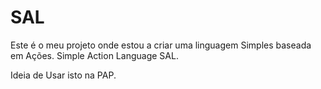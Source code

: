 # SAL

Este é o meu projeto onde estou a criar uma linguagem Simples baseada em Ações. Simple Action Language SAL.

Ideia de Usar isto na PAP.
